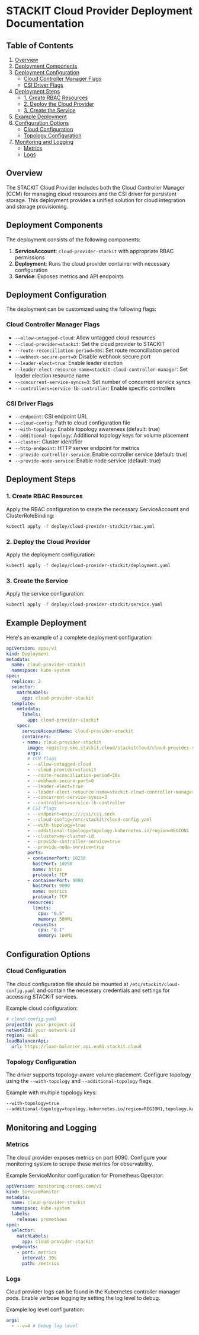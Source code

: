 # STACKIT Cloud Provider Deployment Documentation

## Table of Contents

1. [Overview](#overview)
2. [Deployment Components](#deployment-components)
3. [Deployment Configuration](#deployment-configuration)
   - [Cloud Controller Manager Flags](#cloud-controller-manager-flags)
   - [CSI Driver Flags](#csi-driver-flags)
4. [Deployment Steps](#deployment-steps)
   - [1. Create RBAC Resources](#1-create-rbac-resources)
   - [2. Deploy the Cloud Provider](#2-deploy-the-cloud-provider)
   - [3. Create the Service](#3-create-the-service)
5. [Example Deployment](#example-deployment)
6. [Configuration Options](#configuration-options)
   - [Cloud Configuration](#cloud-configuration)
   - [Topology Configuration](#topology-configuration)
7. [Monitoring and Logging](#monitoring-and-logging)
   - [Metrics](#metrics)
   - [Logs](#logs)

## Overview

The STACKIT Cloud Provider includes both the Cloud Controller Manager (CCM) for managing cloud resources and the CSI driver for persistent storage. This deployment provides a unified solution for cloud integration and storage provisioning.

## Deployment Components

The deployment consists of the following components:

1. **ServiceAccount**: `cloud-provider-stackit` with appropriate RBAC permissions
2. **Deployment**: Runs the cloud provider container with necessary configuration
3. **Service**: Exposes metrics and API endpoints

## Deployment Configuration

The deployment can be customized using the following flags:

### Cloud Controller Manager Flags

- `--allow-untagged-cloud`: Allow untagged cloud resources
- `--cloud-provider=stackit`: Set the cloud provider to STACKIT
- `--route-reconciliation-period=30s`: Set route reconciliation period
- `--webhook-secure-port=0`: Disable webhook secure port
- `--leader-elect=true`: Enable leader election
- `--leader-elect-resource-name=stackit-cloud-controller-manager`: Set leader election resource name
- `--concurrent-service-syncs=3`: Set number of concurrent service syncs
- `--controllers=service-lb-controller`: Enable specific controllers

### CSI Driver Flags

- `--endpoint`: CSI endpoint URL
- `--cloud-config`: Path to cloud configuration file
- `--with-topology`: Enable topology awareness (default: true)
- `--additional-topology`: Additional topology keys for volume placement
- `--cluster`: Cluster identifier
- `--http-endpoint`: HTTP server endpoint for metrics
- `--provide-controller-service`: Enable controller service (default: true)
- `--provide-node-service`: Enable node service (default: true)

## Deployment Steps

### 1. Create RBAC Resources

Apply the RBAC configuration to create the necessary ServiceAccount and ClusterRoleBinding:

```bash
kubectl apply -f deploy/cloud-provider-stackit/rbac.yaml
```

### 2. Deploy the Cloud Provider

Apply the deployment configuration:

```bash
kubectl apply -f deploy/cloud-provider-stackit/deployment.yaml
```

### 3. Create the Service

Apply the service configuration:

```bash
kubectl apply -f deploy/cloud-provider-stackit/service.yaml
```

## Example Deployment

Here's an example of a complete deployment configuration:

```YAML
apiVersion: apps/v1
kind: Deployment
metadata:
  name: cloud-provider-stackit
  namespace: kube-system
spec:
  replicas: 2
  selector:
    matchLabels:
      app: cloud-provider-stackit
  template:
    metadata:
      labels:
        app: cloud-provider-stackit
    spec:
      serviceAccountName: cloud-provider-stackit
      containers:
      - name: cloud-provider-stackit
        image: registry.ske.stackit.cloud/stackitcloud/cloud-provider-stackit/cloud-provider-stackit:latest
        args:
        # CCM flags
        - --allow-untagged-cloud
        - --cloud-provider=stackit
        - --route-reconciliation-period=30s
        - --webhook-secure-port=0
        - --leader-elect=true
        - --leader-elect-resource-name=stackit-cloud-controller-manager
        - --concurrent-service-syncs=3
        - --controllers=service-lb-controller
        # CSI flags
        - --endpoint=unix:///csi/csi.sock
        - --cloud-config=/etc/stackit/cloud-config.yaml
        - --with-topology=true
        - --additional-topology=topology.kubernetes.io/region=REGION1
        - --cluster=my-cluster-id
        - --provide-controller-service=true
        - --provide-node-service=true
        ports:
        - containerPort: 10258
          hostPort: 10258
          name: https
          protocol: TCP
        - containerPort: 9090
          hostPort: 9090
          name: metrics
          protocol: TCP
        resources:
          limits:
            cpu: "0.5"
            memory: 500Mi
          requests:
            cpu: "0.1"
            memory: 100Mi
```

## Configuration Options

### Cloud Configuration

The cloud configuration file should be mounted at `/etc/stackit/cloud-config.yaml` and contain the necessary credentials and settings for accessing STACKIT services.

Example cloud configuration:

```yaml
# cloud-config.yaml
projectId: your-project-id
networkId: your-network-id
region: eu01
loadBalancerApi:
  url: https://load-balancer.api.eu01.stackit.cloud
```

### Topology Configuration

The driver supports topology-aware volume placement. Configure topology using the `--with-topology` and `--additional-topology` flags.

Example with multiple topology keys:

```bash
--with-topology=true
--additional-topology=topology.kubernetes.io/region=REGION1,topology.kubernetes.io/zone=ZONE1
```

## Monitoring and Logging

### Metrics

The cloud provider exposes metrics on port 9090. Configure your monitoring system to scrape these metrics for observability.

Example ServiceMonitor configuration for Prometheus Operator:

```yaml
apiVersion: monitoring.coreos.com/v1
kind: ServiceMonitor
metadata:
  name: cloud-provider-stackit
  namespace: kube-system
  labels:
    release: prometheus
spec:
  selector:
    matchLabels:
      app: cloud-provider-stackit
  endpoints:
    - port: metrics
      interval: 30s
      path: /metrics
```

### Logs

Cloud provider logs can be found in the Kubernetes controller manager pods. Enable verbose logging by setting the log level to debug.

Example log level configuration:

```yaml
args:
  - --v=4 # Debug log level
```
